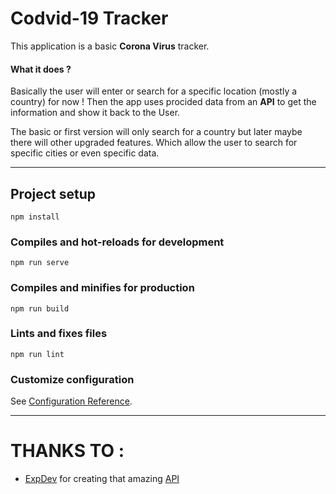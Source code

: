 # Codvid-19 Tracker

This application is a basic **Corona Virus** tracker.

#### What it does ?

Basically the user will enter or search for a specific location (mostly a country) for now !
Then the app uses procided data from an **API** to get the information and show it back to the User.

The basic or first version will only search for a country but later maybe there will other upgraded features.
Which allow the user to search for specific cities or even specific data.

---

## Project setup

```
npm install
```

### Compiles and hot-reloads for development

```
npm run serve
```

### Compiles and minifies for production

```
npm run build
```

### Lints and fixes files

```
npm run lint
```

### Customize configuration

See [Configuration Reference](https://cli.vuejs.org/config/).

---

# THANKS TO :

- [ExpDev](https://github.com/ExpDev07) for creating that amazing [API](https://github.com/ExpDev07/coronavirus-tracker-api)
